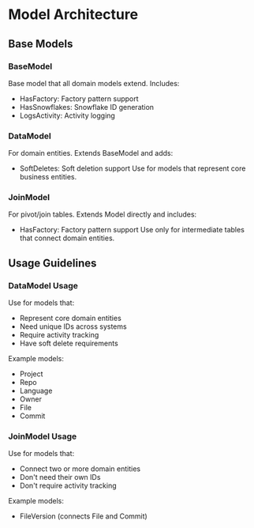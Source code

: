 # Model Architecture

## Base Models

### BaseModel
Base model that all domain models extend. Includes:
- HasFactory: Factory pattern support
- HasSnowflakes: Snowflake ID generation
- LogsActivity: Activity logging

### DataModel
For domain entities. Extends BaseModel and adds:
- SoftDeletes: Soft deletion support
Use for models that represent core business entities.

### JoinModel
For pivot/join tables. Extends Model directly and includes:
- HasFactory: Factory pattern support
Use only for intermediate tables that connect domain entities.

## Usage Guidelines

### DataModel Usage
Use for models that:
- Represent core domain entities
- Need unique IDs across systems
- Require activity tracking
- Have soft delete requirements

Example models:
- Project
- Repo
- Language
- Owner
- File
- Commit

### JoinModel Usage
Use for models that:
- Connect two or more domain entities
- Don't need their own IDs
- Don't require activity tracking

Example models:
- FileVersion (connects File and Commit)
